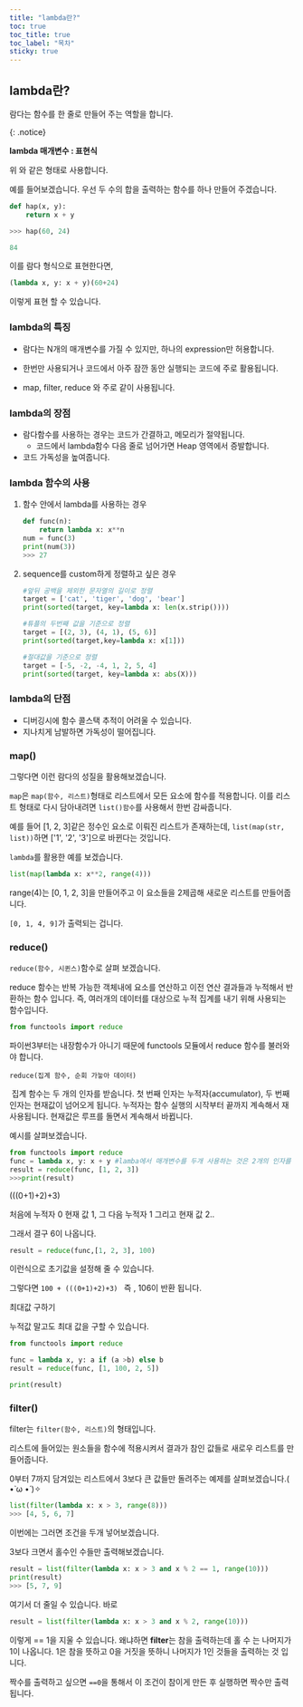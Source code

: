 ```yaml
---
title: "lambda란?"
toc: true
toc_title: true
toc_label: "목차"
sticky: true
---
```


## lambda란?

람다는 함수를 한 줄로 만들어 주는 역할을 합니다.

{: .notice}

**lambda 매개변수 : 표현식**

위 와 같은 형태로 사용합니다. 

예를 들어보겠습니다. 우선 두 수의 합을 출력하는 함수를 하나 만들어 주겠습니다.

```python
def hap(x, y):
    return x + y

>>> hap(60, 24)

84
```

이를 람다 형식으로 표현한다면,

```python
(lambda x, y: x + y)(60+24)
```

이렇게 표현 할 수 있습니다.

### lambda의 특징

- 람다는 N개의 매개변수를 가질 수 있지만, 하나의 expression만 허용합니다.

-  한번만 사용되거나 코드에서 아주 잠깐 동안 실행되는 코드에 주로 활용됩니다.
- map, filter, reduce 와 주로 같이 사용됩니다.

### lambda의 장점

- 람다함수를 사용하는 경우는 코드가 간결하고, 메모리가 절약됩니다.
  - 코드에서 lambda함수 다음 줄로 넘어가면 Heap 영역에서 증발합니다.
- 코드 가독성을 높여줍니다.

### lambda 함수의 사용

1. 함수 안에서 lambda를 사용하는 경우

   ```python
   def func(n):
       return lambda x: x**n
   num = func(3)
   print(num(3))
   >>> 27
   ```

2. sequence를 custom하게 정렬하고 싶은 경우

   ```python
   #앞뒤 공백을 제외한 문자열의 길이로 정렬
   target = ['cat', 'tiger', 'dog', 'bear']
   print(sorted(target, key=lambda x: len(x.strip())))
   ```

   ```python
   #튜플의 두번째 값을 기준으로 정렬
   target = [(2, 3), (4, 1), (5, 6)]
   print(sorted(target,key=lambda x: x[1]))
   ```

   ```python
   #절대값을 기준으로 정렬
   target = [-5, -2, -4, 1, 2, 5, 4]
   print(sorted(target, key=lambda x: abs(X)))
   ```

   

### lambda의 단점

- 디버깅시에 함수 콜스택 추적이 어려울 수 있습니다.
- 지나치게 남발하면 가독성이 떨어집니다.

### map()

그렇다면 이런 람다의 성질을 활용해보겠습니다.

`map`은 `map(함수, 리스트)`형태로 리스트에서 모든 요소에 함수를 적용합니다. 이를 리스트 형태로 다시 담아내려면 `list()함수`를 사용해서 한번 감싸줍니다.

예를 들어 [1, 2, 3]같은 정수인 요소로 이뤄진 리스트가 존재하는데, `list(map(str, list))`하면 ['1', '2', '3']으로 바뀐다는 것입니다.



`lambda`를 활용한 예를 보겠습니다.

```python
list(map(lambda x: x**2, range(4)))
```

range(4)는 [0, 1, 2, 3]을 만들어주고 이 요소들을 2제곱해 새로운 리스트를 만들어줍니다.

`[0, 1, 4, 9]`가 출력되는 겁니다.

### reduce()

`reduce(함수, 시퀸스)`함수로 살펴 보겠습니다.

reduce 함수는 <span class="hlm">반복 가능한 객체</span>내에 요소를 연산하고 이전 연산 결과들과 누적해서 반환하는 함수 입니다.
즉, 여러개의 데이터를 대상으로 누적 집계를 내기 위해 사용되는 함수입니다.



```python
from functools import reduce
```

파이썬3부터는 내장함수가 아니기 때문에 functools 모듈에서 reduce 함수를 불러와야 합니다.



`reduce(집계 함수, 순회 가늫아 데이터)`

​	집계 함수는 두 개의 인자를 받숩니다.  첫 번째 인자는 누적자(accumulator), 두 번째 인자는 현재값이 넘어오게 됩니다. 누적자는 함수 실행의 시작부터 끝까지 계속해서 재사용됩니다. 현재값은 루프를 돌면서 계속해서 바뀝니다.

예시를 살펴보겠습니다.

```python
from functools import reduce
func = lambda x, y: x + y #lamba에서 매개변수를 두개 사용하는 것은 2개의 인자를 받는 함수임을 말합니다.
result = reduce(func, [1, 2, 3])
>>>print(result)

```

(((0+1)+2)+3)

처음에 누적자 0 현재 값 1, 그 다음 누적자 1 그리고 현재 값 2..

그래서 결구 6이 나옵니다.

```python
result = reduce(func,[1, 2, 3], 100)
```

이런식으로 초기값을 설정해 줄 수 있습니다.

그렇다면 `100 + (((0+1)+2)+3) ` 즉 , 106이 반환 됩니다.



<span class="stt">최대값 구하기</span>

누적값 말고도 최대 값을 구할 수 있습니다.

```python
from functools import reduce

func = lambda x, y: a if (a >b) else b
result = reduce(func, [1, 100, 2, 5])

print(result)
```

### filter()

<span class= "hlm">filter</span>는 `filter(함수, 리스트)`의 형태입니다.

리스트에 들어있는 원소들을 함수에 적용시켜서 결과가 참인 값들로 새로우 리스트를 만들어줍니다. 

0부터 7까지 담겨있는 리스트에서 3보다 큰 값들만 돌려주는 예제를 살펴보겠습니다.( •̀ ω •́ )✧

```python
list(filter(lambda x: x > 3, range(8)))
>>> [4, 5, 6, 7]
```

 이번에는 그러면 조건을 두개 넣어보겠습니다.

3보다 크면서 홀수인 수들만 출력해보겠습니다.

```python
result = list(filter(lambda x: x > 3 and x % 2 == 1, range(10)))
print(result)
>>> [5, 7, 9]
```

여기서 더 줄일  수 있습니다. 바로

```python
result = list(filter(lambda x: x > 3 and x % 2, range(10)))
```

이렇게 == 1을 지울 수 있습니다. 왜냐하면 **filter**는 참을 출력하는데 홀 수 는 나머지가 1이 나옵니다. 1은 참을 뜻하고 0을 거짓을 뜻하니 나머지가 1인 것들을 출력하는 것 입니다.

짝수를 출력하고 싶으면 `==0`을 통해서 이 조건이 참이게 만든 후 실행하면 짝수만 출력됩니다.

